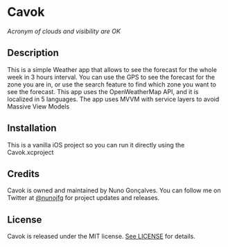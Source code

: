 # Cavok

*Acronym of clouds and visibility are OK*

## Description

This is a simple Weather app that allows to see the forecast for the whole week in 3 hours interval.
You can use the GPS to see the forecast for the zone you are in, or use the search feature to find which zone you want to see the forecast.
This app uses the OpenWeatherMap API, and it is localized in 5 languages.
The app uses MVVM with service layers to avoid Massive View Models

## Installation

This is a vanilla iOS project so you can run it directly using the Cavok.xcproject

## Credits

Cavok is owned and maintained by Nuno Gonçalves. You can follow me on Twitter at [@nunojfg](https://twitter.com/nunojfg) for project updates and releases.

## License
Cavok is released under the MIT license. [See LICENSE](https://github.com/nunojfg/Cavok/blob/master/LICENSE) for details.

